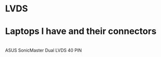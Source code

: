 # LVDS

# Laptops I have and their connectors
<br>
ASUS           SonicMaster              Dual LVDS 40 PIN
